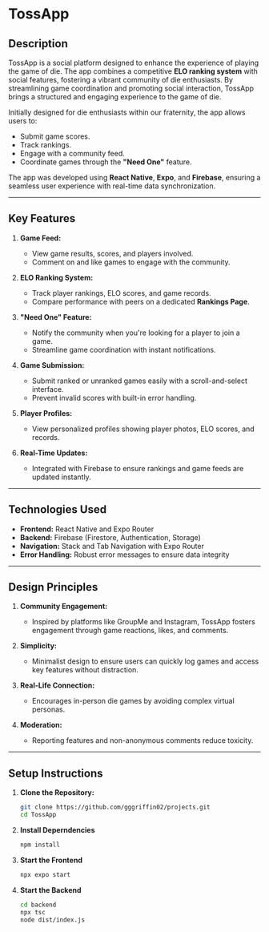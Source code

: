# TossApp

## Description
TossApp is a social platform designed to enhance the experience of playing the game of die. The app combines a competitive **ELO ranking system** with social features, fostering a vibrant community of die enthusiasts. By streamlining game coordination and promoting social interaction, TossApp brings a structured and engaging experience to the game of die.

Initially designed for die enthusiasts within our fraternity, the app allows users to:
- Submit game scores.
- Track rankings.
- Engage with a community feed.
- Coordinate games through the **"Need One"** feature.

The app was developed using **React Native**, **Expo**, and **Firebase**, ensuring a seamless user experience with real-time data synchronization.

---

## Key Features
1. **Game Feed:**
   - View game results, scores, and players involved.
   - Comment on and like games to engage with the community.

2. **ELO Ranking System:**
   - Track player rankings, ELO scores, and game records.
   - Compare performance with peers on a dedicated **Rankings Page**.

3. **"Need One" Feature:**
   - Notify the community when you're looking for a player to join a game.
   - Streamline game coordination with instant notifications.

4. **Game Submission:**
   - Submit ranked or unranked games easily with a scroll-and-select interface.
   - Prevent invalid scores with built-in error handling.

5. **Player Profiles:**
   - View personalized profiles showing player photos, ELO scores, and records.

6. **Real-Time Updates:**
   - Integrated with Firebase to ensure rankings and game feeds are updated instantly.

---

## Technologies Used
- **Frontend:** React Native and Expo Router
- **Backend:** Firebase (Firestore, Authentication, Storage)
- **Navigation:** Stack and Tab Navigation with Expo Router
- **Error Handling:** Robust error messages to ensure data integrity

---

## Design Principles
1. **Community Engagement:**
   - Inspired by platforms like GroupMe and Instagram, TossApp fosters engagement through game reactions, likes, and comments.

2. **Simplicity:**
   - Minimalist design to ensure users can quickly log games and access key features without distraction.

3. **Real-Life Connection:**
   - Encourages in-person die games by avoiding complex virtual personas.

4. **Moderation:**
   - Reporting features and non-anonymous comments reduce toxicity.

---

## Setup Instructions

1. **Clone the Repository:**
   ```bash
   git clone https://github.com/gggriffin02/projects.git
   cd TossApp
2. **Install Deperndencies**
   ```bash
   npm install
3. **Start the Frontend**
   ```bash
   npx expo start
4. **Start the Backend**
   ```bash
   cd backend
   npx tsc
   node dist/index.js


